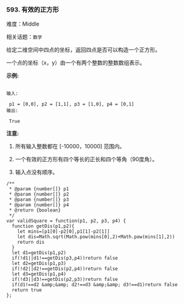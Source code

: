 ### 593. 有效的正方形

难度：Middle

相关话题：`数学`

给定二维空间中四点的坐标，返回四点是否可以构造一个正方形。



一个点的坐标（x，y）由一个有两个整数的整数数组表示。



**示例:** 





```

输入:

 p1 = [0,0], p2 = [1,1], p3 = [1,0], p4 = [0,1]
输出:

 True

```






**注意:** 




1. 所有输入整数都在 [-10000，10000] 范围内。

2. 一个有效的正方形有四个等长的正长和四个等角（90度角）。

3. 输入点没有顺序。






```
/**
 * @param {number[]} p1
 * @param {number[]} p2
 * @param {number[]} p3
 * @param {number[]} p4
 * @return {boolean}
 */
var validSquare = function(p1, p2, p3, p4) {
  function getDis(p1,p2){
    let mins=[p1[0]-p2[0],p1[1]-p2[1]]
    let dis=Math.sqrt(Math.pow(mins[0],2)+Math.pow(mins[1],2))
    return dis
  }
  let d1=getDis(p1,p2)
  if(!d1||d1!==getDis(p3,p4))return false
  let d2=getDis(p1,p3)
  if(!d2||d2!==getDis(p2,p4))return false 
  let d3=getDis(p1,p4)
  if(!d3||d3!==getDis(p2,p3))return false
  if(d1!==d2 &amp;&amp; d2!==d3 &amp;&amp; d3!==d1)return false
  return true
};



```

